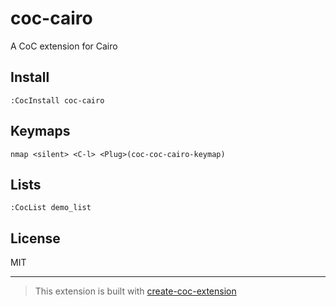 # coc-cairo

A CoC extension for Cairo

## Install

`:CocInstall coc-cairo`

## Keymaps

`nmap <silent> <C-l> <Plug>(coc-coc-cairo-keymap)`

## Lists

`:CocList demo_list`

## License

MIT

---

> This extension is built with [create-coc-extension](https://github.com/fannheyward/create-coc-extension)
